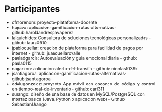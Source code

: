 # Participantes

- cfmorenom: proyecto-plataforma-docente
- hapava: aplicacion-gamificacion-rutas-alternativas-github:haroldandrespavaperez
- lalquichides: Consultora de soluciones tecnológicas personalizadas - github: laura0610
- jpablocuellar: creacion de plataforma para facilidad de pagos por internet - github: juancuellarovalle
- pauladgarcia: Autoevaluación y guia emocional diaria - github: paula0115
- nagarzon: aplicacion-alerta-del-transito - github: nicolas1039k
- jsantiagoroa: aplicacion-gamificacion-rutas-alternativas-github:jsantiagoroa
- cdalugonzalez: proyecto-App-móvil-con-escaneo-de-código-y-control-en-tiempo-real-de-inventario - github: cari311
- surango: diseño de una base de datos en MySQL/PostgreSQL con interfaz básica (Java, Python o aplicación web) - Github SebastianUrango
